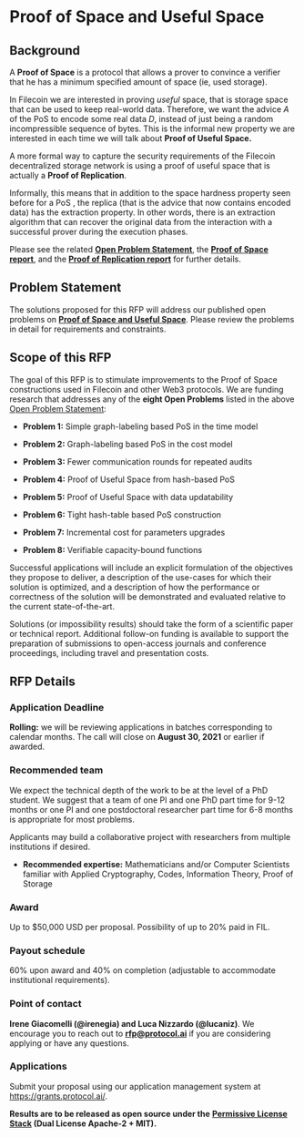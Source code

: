 # Proof of Space and Useful Space

## **Background**

A **Proof of Space** is a protocol that allows a prover to convince a
verifier that he has a minimum specified amount of space (ie, used
storage).

In Filecoin we are interested in proving *useful* space, that is storage
space that can be used to keep real-world data. Therefore, we want the
advice *A* of the PoS to encode some real data *D*, instead of just
being a random incompressible sequence of bytes. This is the informal
new property we are interested in each time we will talk about **Proof
of Useful Space.**

A more formal way to capture the security requirements of the Filecoin
decentralized storage network is using a proof of useful space that is
actually a **Proof of Replication**.

Informally, this means that in addition to the space hardness property
seen before for a PoS , the replica (that is the advice that now
contains encoded data) has the extraction property. In other words,
there is an extraction algorithm that can recover the original data from
the interaction with a successful prover during the execution phases.

Please see the related [**Open Problem
Statement**](https://github.com/protocol/CryptoNetLab/blob/main/open_problems/Proof-of-Space_and_Useful_Space_Open_Problems.md),
the [**Proof of Space
report**](https://eprint.iacr.org/2013/796.pdf), and the [**Proof
of Replication report**](https://eprint.iacr.org/2018/678) for
further details.

## **Problem Statement**

The solutions proposed for this RFP will address our published open
problems on [**Proof of Space and Useful
Space**](https://github.com/protocol/CryptoNetLab/blob/main/open_problems/Proof-of-Space_and_Useful_Space_Open_Problems.md).
Please review the problems in detail for requirements and constraints.

## **Scope of this RFP**

The goal of this RFP is to stimulate improvements to the Proof of Space
constructions used in Filecoin and other Web3 protocols. We are funding
research that addresses any of the **eight Open Problems** listed in the
above [Open Problem
Statement](https://github.com/protocol/CryptoNetLab/blob/main/open_problems/Proof-of-Space_and_Useful_Space_Open_Problems.md):

-   **Problem 1:** Simple graph-labeling based PoS in the time model

-   **Problem 2:** Graph-labeling based PoS in the cost model

-   **Problem 3:** Fewer communication rounds for repeated audits

-   **Problem 4:** Proof of Useful Space from hash-based PoS

-   **Problem 5:** Proof of Useful Space with data updatability

-   **Problem 6:** Tight hash-table based PoS construction

-   **Problem 7:** Incremental cost for parameters upgrades

-   **Problem 8:** Verifiable capacity-bound functions

Successful applications will include an explicit formulation of the
objectives they propose to deliver, a description of the use-cases for
which their solution is optimized, and a description of how the
performance or correctness of the solution will be demonstrated and
evaluated relative to the current state-of-the-art.

Solutions (or impossibility results) should take the form of a
scientific paper or technical report. Additional follow-on funding is
available to support the preparation of submissions to open-access
journals and conference proceedings, including travel and presentation
costs.

## **RFP Details**

### **Application Deadline**

**Rolling:** we will be reviewing applications in batches corresponding
to calendar months. The call will close on **August 30, 2021** or
earlier if awarded.

### **Recommended team**

We expect the technical depth of the work to be at the level of a PhD
student. We suggest that a team of one PI and one PhD part time for 9-12
months or one PI and one postdoctoral researcher part time for 6-8
months is appropriate for most problems.

Applicants may build a collaborative project with researchers from
multiple institutions if desired.

-   **Recommended expertise:** Mathematicians and/or Computer Scientists
 familiar with Applied Cryptography, Codes, Information Theory,
 Proof of Storage

### **Award**

Up to $50,000 USD per proposal. Possibility of up to 20% paid in FIL.

### **Payout schedule**

60% upon award and 40% on completion (adjustable to accommodate
institutional requirements).

### **Point of contact**

**Irene Giacomelli (@irenegia) and Luca Nizzardo (@lucaniz)**. We
encourage you to reach out to **rfp@protocol.ai** if you are considering
applying or have any questions.


### **Applications** 

Submit your proposal using our application management system at 
https://grants.protocol.ai/.

**Results are to be released as open source under the** **[Permissive
License
Stack](https://protocol.ai/blog/announcing-the-permissive-license-stack/)
(Dual License Apache-2 + MIT).**

